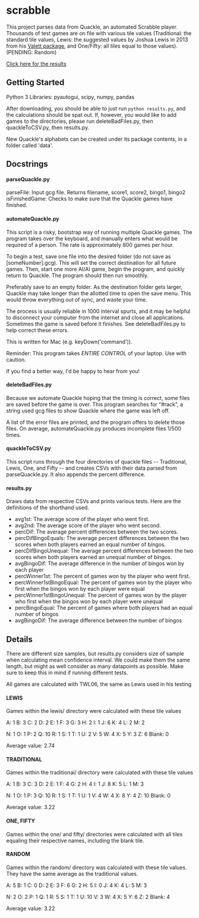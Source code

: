 # scrabble

This project parses data from Quackle, an automated Scrabble player. Thousands of test games are on file with various tile values (Traditional: the standard tile values, Lewis: the suggested values by Joshua Lewis in 2013 from his [Valett package](https://github.com/jmlewis/valett), and One/Fifty: all tiles equal to those values). (PENDING: Random)

[Click here for the results](results.csv)

## Getting Started
Python 3
Libraries: pyautogui, scipy, numpy, pandas

After downloading, you should be able to just run `python results.py`, and the calculations should be spat out. If, however, you would like to add games to the directories, please run deleteBadFiles.py, then quackleToCSV.py, then results.py.

New Quackle's alphabets can be created under its package contents, in a folder called 'data'.

## Docstrings ##
#### parseQuackle.py ####
parseFile: Input gcg file. Returns filename, score1, score2, bingo1, bingo2
isFinishedGame: Checks to make sure that the Quackle games have finished.

#### automateQuackle.py ####

This script is a risky, bootstrap way of running multiple Quackle games. The program takes over the keyboard, and manually enters what would be required of a person. The rate is approximately 800 games per hour.

To begin a test, save one file into the desired folder (do not save as [someNumber].gcg). This will set the correct destination for all future games. Then, start one more AI/AI game, begin the program, and quickly return to Quackle. The program should then run smoothly.

Preferably save to an empty folder. As the destination folder gets larger, Quackle 
may take longer than the allotted time to open the save menu. This would throw
everything out of sync, and waste your time.

The process is usually reliable in 1000 interval spurts, and it may be helpful
to disconnect your computer from the internet and close all applications. Sometimes the game is saved before it finishes. See deleteBadFiles.py to help correct these errors.

This is written for Mac (e.g. keyDown('command')).

Reminder: This program takes *ENTIRE CONTROL* of your laptop. Use with caution.

If you find a better way, I'd be happy to hear from you!

#### deleteBadFiles.py ####
Because we automate Quackle hoping that the timing is correct, some files are saved before the game is over. This program searches for "#rack", a string used gcg files to show Quackle where the game was left off.

A list of the error files are printed, and the program offers to delete those files. On average, automateQuackle.py produces incomplete files 1/500 times.

#### quackleToCSV.py ####
This script runs through the four directories of quackle files -- Traditional, Lewis, One, and Fifty -- and creates  CSVs with their data parsed from parseQuackle.py. It also appends the percent difference.

#### results.py ####
Draws data from respective CSVs and prints various tests.
Here are the definitions of the shorthand used.

* avg1st: The average score of the player who went first.
* avg2nd: The average score of the player who went second.
* percDif: The average percent differences between the two scores.
* percDifBingoEquals: The average percent differences between the two scores when both players earned an equal number of bingos.
* percDifBingoUnequal: The average percent differences between the two scores when both players earned an unequal number of bingos.
* avgBingoDif: The average difference in the number of bingos won by each player
* percWinner1st: The percent of games won by the player who went first.
* percWinner1stBingoEqual: The percent of games won by the player who first when the bingos won by each player were equal
* percWinner1stBingoUnequal: The percent of games won by the player who first when the bingos won by each player were unequal
* percBingoEqual: The percent of games where both players had an equal number of bingos
* avgBingoDif: The average difference between the number of bingos  

## Details ##

There are different size samples, but results.py considers size of sample when calculating mean confidence interval. We could make them the same length, but might as well consider as many datapoints as possible. Make sure to keep this in mind if running different tests. 

All games are calculated with TWL06, the same as Lewis used in his testing

#### LEWIS ####

Games within the lewis/ directory were calculated with these tile values

A: 1  B: 3  C: 2  D: 2  E: 1  F: 3  G: 3  H: 2  I: 1  J: 6  K: 4  L: 2  M: 2

N: 1  O: 1  P: 2  Q: 10 R: 1  S: 1  T: 1  U: 2  V: 5  W: 4  X: 5  Y: 3  Z: 6  Blank: 0

Average value: 2.74

#### TRADITIONAL ####
Games within the traditional/ directory were calculated with these tile values

A: 1  B: 3  C: 3  D: 2  E: 1  F: 4  G: 2  H: 4  I: 1  J: 8  K: 5  L: 1  M: 3

N: 1  O: 1  P: 3  Q: 10 R: 1  S: 1  T: 1  U: 1  V: 4  W: 4  X: 8  Y: 4  Z: 10 Blank: 0

Average value: 3.22

#### ONE, FIFTY ####
Games within the one/ and fifty/ directories were calculated with all tiles equaling their respective names, including the blank tile.

#### RANDOM ####
Games within the random/ directory was calculated with these tile values. They have the same average as the traditional values.

A: 5	B: 1	C: 0	D: 2	E: 3	F: 6	G: 2	H: 5	I: 0	J: 4	K: 4	L: 5	M: 3	

N: 2	O: 2	P: 1	Q: 1	R: 5	S: 1	T: 1	U: 10	V: 3	W: 4	X: 5	Y: 6	Z: 2  Blank: 4

Average value: 3.22
